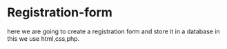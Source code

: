 # Registration-form
here we are going to create a registration form and store it in a database in this we use html,css,php.
